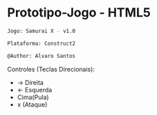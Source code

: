 # Prototipo-Jogo - HTML5

```sh
Jogo: Samurai X - v1.0

Plataforma: Construct2

@Author: Alvaro Santos
```
Controles (Teclas Direcionais): 

* -> Direita 
* <- Esquerda 
* Cima(Pula) 
* x (Ataque)
